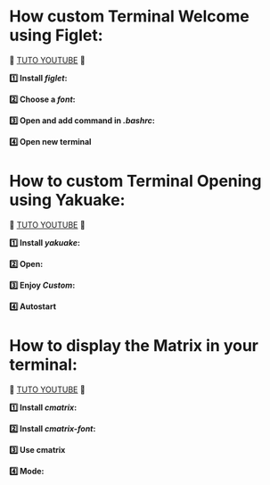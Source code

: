# How custom Terminal Welcome using Figlet:
:movie_camera: [TUTO YOUTUBE](https://www.youtube.com/watch?v=yz6n8TJgvLk&t=54s) :movie_camera: 

**:one: Install *figlet*:**

**:two: Choose a *font*:**

**:three: Open and add command in *.bashrc*:**

**:four: Open new terminal**

# How to custom Terminal Opening using Yakuake:   
:movie_camera: [TUTO YOUTUBE](https://www.youtube.com/watch?v=NDeWaaZMj3s) :movie_camera: 
 
**:one: Install *yakuake*:**

**:two: Open:**

**:three: Enjoy *Custom*:**

**:four: Autostart**

# How to display the Matrix in your terminal:
:movie_camera: [TUTO YOUTUBE](https://youtu.be/O0-0j1BD2qE) :movie_camera: 

**:one: Install *cmatrix*:**

**:two: Install *cmatrix-font*:**

**:three: Use cmatrix**

**:four: Mode:**



